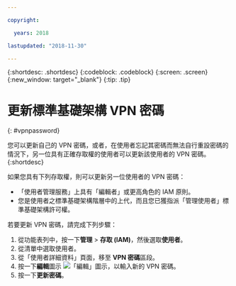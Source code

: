 ```yaml
---

copyright:

  years: 2018

lastupdated: "2018-11-30"

---
```


{:shortdesc: .shortdesc}
{:codeblock: .codeblock}
{:screen: .screen}
{:new_window: target="_blank"}
{:tip: .tip}

# 更新標準基礎架構 VPN 密碼
{: #vpnpassword}

您可以更新自己的 VPN 密碼，或者，在使用者忘記其密碼而無法自行重設密碼的情況下，另一位具有正確存取權的使用者可以更新該使用者的 VPN 密碼。
{:shortdesc}

如果您具有下列存取權，則可以更新另一位使用者的 VPN 密碼：

  * 「使用者管理服務」上具有「編輯者」或更高角色的 IAM 原則。
  * 您是使用者之標準基礎架構階層中的上代，而且您已獲指派「管理使用者」標準基礎架構許可權。

若要更新 VPN 密碼，請完成下列步驟：

1. 從功能表列中，按一下**管理** &gt; **存取 (IAM)**，然後選取**使用者**。
2. 從清單中選取使用者。
3. 從「使用者詳細資料」頁面，移至 **VPN 密碼**區段。
4. 按一下**編輯**圖示 ![「編輯」圖示](../icons/icon_write.svg)，以輸入新的 VPN 密碼。
5. 按一下**更新密碼**。
